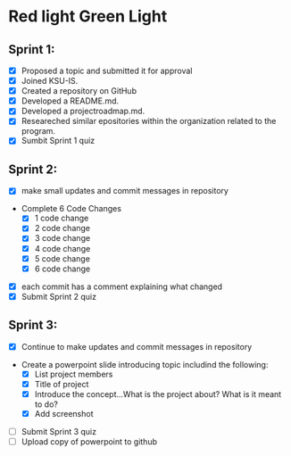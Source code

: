 # Red light Green Light
## Sprint 1:

- [x] Proposed a topic and submitted it for approval
- [x] Joined KSU-IS.
- [x] Created a repository on GitHub
- [x] Developed a README.md.
- [x] Developed a projectroadmap.md.
- [x] Researeched similar epositories within the organization related to the program.
- [x] Sumbit Sprint 1 quiz

## Sprint 2:

- [x] make small updates and commit messages in repository
- Complete 6 Code Changes
  -  [x] 1 code change
  -  [x] 2 code change
  -  [x] 3 code change
  -  [x] 4 code change
  -  [x] 5 code change
  -  [x] 6 code change
- [x] each commit has a comment explaining what changed
- [x] Submit Sprint 2 quiz

## Sprint 3:

- [x] Continue to make updates and commit messages in repository
-  Create a powerpoint slide introducing topic includind the following:
   -  [x] List project members
   -  [x] Title of project
   -  [x] Introduce the concept...What is the project about? What is it meant to do?
   -  [x] Add screenshot
- [ ] Submit Sprint 3 quiz
- [ ] Upload copy of powerpoint to github
